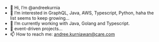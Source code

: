 - 👋 Hi, I’m @andreekurnia
- 👀 I’m interested in GraphQL, Java, AWS, Typescript, Python, haha the list seems to keep growing...
- 🌱 I’m currently working with Java, Golang and Typescript.
- 💞️ event-driven projects...
- 📫 How to reach me: andree.kurniawan@care.com

<!---
andreekurnia/andreekurnia is a ✨ special ✨ repository because its `README.md` (this file) appears on your GitHub profile.
You can click the Preview link to take a look at your changes.
--->
